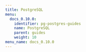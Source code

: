 ```yaml
---
title: PostgreSQL
menu:
  docs_0.10.0:
    identifier: pg-postgres-guides
    name: PostgreSQL
    parent: guides
    weight: 10
menu_name: docs_0.10.0
---
```


